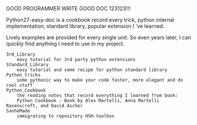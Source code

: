 GOOD PROGRAMMER WRITE GOOD DOC 123123!!!

Python27-easy-doc is a cookbook record every trick, python internal implementation, standard library, popular extension I 've learned.

Lively examples are provided for every single unit. So even years later, I can quickly find anything I need to use in my project.
	
	3rd_Library
		easy tutorial for 3rd party python extensions
	Standard_Library
		easy tutorial and some recipe for python standard library
	Python_tricks
		some pythonic way to make your code faster, more elegant and do cool stuff
	Python_Cookbook
		the reading notes that record everything I learned from book:
		Python Cookbook - Book by Alex Martelli, Anna Martelli Ravenscroft, and David Ascher
	SanheMade
		immigrating to repository HSH-toolbox
